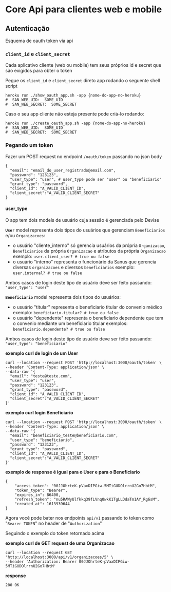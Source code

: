 
# Core Api  para clientes web e mobile

## Autenticação
Esquema de oauth token via api

### `client_id` e `client_secret`
Cada aplicativo cliente (web ou mobile) tem seus próprios id e secret que são exigidos para obter o token

Pegue os `client_id` e `client_secret` direto app rodando o seguente shell script

```
heroku run ./show_oauth_app.sh -app {nome-do-app-no-heroku}
#  SAN_WEB_UID:  SOME_UID
#  SAN_WEB_SECRET:  SOME_SECRET
```

Caso o seu app cliente não esteja presente pode criá-lo rodando:

```
heroku run ./create_oauth_app.sh -app {nome-do-app-no-heroku}
#  SAN_WEB_UID:  SOME_UID
#  SAN_WEB_SECRET:  SOME_SECRET
```
### Pegando um token

Fazer um POST request no endpoint `/oauth/token` passando no json body
```
{
  "email": "email_do_user_registrado@email.com",
  "password": "123123",
  "user_type": "user", # user_type pode ser "user" ou "beneficiario"
  "grant_type": "password",
  "client_id": "A_VALID_CLIENT_ID",
  "client_secret":"A_VALID_CLIENT_SECRET"
}
```

#### user_type
O  app tem dois models de usuário cuja sessão é gerenciada pelo Devise

**`User`** model representa dois tipos do usuários que gerenciam `Beneficiarios` e/ou `Organizacoes`:
 - o usuário "cliente_interno" só gerencia usuários da própria `Organizacao`, `Beneficiarios` da própria `Organizacao` e atributos da própria `Organizacao` exemplo: `user.client_user? # true ou false` 
 - o usuário "interno" representa o funcionário da Sanus que gerencia diversas  `organizacoes` e diversos `beneficiarios` exemplo: `user.internal? # true ou false`

Ambos casos de login deste tipo de usuário deve ser feito passando: `"user_type": "user"`

**`Beneficiario`** model representa dois tipos do usuários:
 - o usuário "titular" representa o beneficiario titular do convenio médico exemplo: `beneficiario.titular? # true ou false`
 - o usuário "dependente" representa o beneficiario dependente que tem o convenio mediante um beneficiario titular exemplos: `beneficiario.dependente? # true ou false`


Ambos casos de login deste tipo de usuário deve ser feito passando: `"user_type": "beneficiario"`


**exemplo curl de login de um User**

```
curl --location --request POST 'http://localhost:3000/oauth/token' \
--header 'Content-Type: application/json' \
--data-raw '{
  "email": "teste@teste.com",
  "user_type": "user",
  "password": "123123",
  "grant_type": "password",
  "client_id": "A_VALID_CLIENT_ID",
  "client_secret":"A_VALID_CLIENT_SECRET"
}'

```

**exemplo curl login Beneficiario**

```
curl --location --request POST 'http://localhost:3000/oauth/token' \
--header 'Content-Type: application/json' \
--data-raw '{
  "email": "beneficiario_teste@beneficiario.com",
  "user_type": "beneficiario",
  "password": "123123",
  "grant_type": "password",
  "client_id": "A_VALID_CLIENT_ID",
  "client_secret":"A_VALID_CLIENT_SECRET"
}'

```

**exemplo de response é igual para o User e para o Beneficiario**

```
{
    "access_token": "00JJOhrteK-pVaxDIPGiw-5MTiGUDOlrrnU2Go7HbtM",
    "token_type": "Bearer",
    "expires_in": 86400,
    "refresh_token": "nu5RAWyUlfkkq39fLVnq0wkK1TgLLDdaTm1AY_Rg6sM",
    "created_at": 1613939644
}

```

Agora você pode bater nos endpoints `api/v1`  passando to token como "`Bearer TOKEN`" no header de "`Authorization`"

Seguindo o exemplo do token retornado acima

**exemplo curl de GET request de uma Organizacao**

```
curl --location --request GET 'http://localhost:3000/api/v1/organizacoes/5' \
--header 'Authorization: Bearer 00JJOhrteK-pVaxDIPGiw-5MTiGUDOlrrnU2Go7HbtM'
```

**response**

```
200 OK
```
